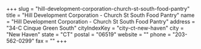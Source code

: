 +++
slug = "hill-development-corporation-church-st-south-food-pantry"
title = "Hill Development Corporation - Church St South Food Pantry"
name = "Hill Development Corporation - Church St South Food Pantry"
address = "34-C Cinque Green South"
cityIndexKey = "city-ct-new-haven"
city = "New Haven"
state = "CT"
postal = "06519"
website = ""
phone = "203-562-0299"
fax = ""
+++
